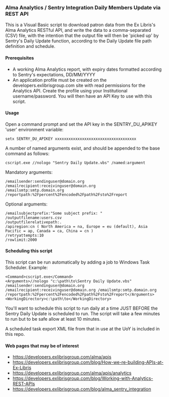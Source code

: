 ### 	Alma Analytics / Sentry Integration Daily Members Update via REST API

This is a Visual Basic script to download patron data from the Ex Libris's Alma Analytics RESTful API, and write the data to a comma-separated (CSV) file,	with the intention that the output file will then be 'picked up' by Sentry's Daily Update function, according to the Daily Update file path definition and schedule.

#### Prerequisites
- A working Alma Analytics report, with expiry dates formatted according to Sentry's expectations, DD/MM/YYYY
- An application profile must be created on the developers.exlibrisgroup.com site with read permissions for the Analytics API. Create the profile using your Institutional username/password. You will then have an API Key to use with this script.

#### Usage
Open a command prompt and set the API key in the SENTRY_DU_APIKEY 'user' environment variable:
```
setx SENTRY_DU_APIKEY xxxxxxxxxxxxxxxxxxxxxxxxxxxxxxxxxxxx
```
A number of named arguments exist, and should be appended to the base command as follows:
```
cscript.exe //nologo "Sentry Daily Update.vbs" /named:argument
```
Mandatory arguments:
```
/emailsender:sendinguser@domain.org
/emailrecipient:receivinguser@domain.org
/emailsmtp:smtp.domain.org
/reportpath:%2Fpercent%2Fencoded%2Fpath%2Fsto%2Freport
```

Optional arguments:
```
/emailsubjectprefix:"Some subject prefix: "
/outputfilename:users.csv
/outputfilerelativepath:.
/apiregion:cn ( North America = na, Europe = eu (default), Asia Pacific = ap, Canada = ca, China = cn )
/retryattempts:10
/rowlimit:2000
```
#### Scheduling this script
This script can be run automatically by adding a job to Windows Task Scheduler. Example:
```
<Command>cscript.exe</Command>
<Arguments>//nologo "c:\path\to\Sentry Daily Update.vbs" /emailsender:sendinguser@domain.org /emailrecipient:receivinguser@domain.org /emailsmtp:smtp.domain.org /reportpath:%2Fpercent%2Fencoded%2Fpath%2Fsto%2Freport</Arguments>
<WorkingDirectory>c:\path\to</WorkingDirectory>
```
You'll want to schedule this script to run daily at a time JUST BEFORE the Sentry Daily Update is scheduled to run. The script will take a few minutes to run but to be safe allow at least 10 minutes.

A scheduled task export XML file from that in use at the UoY is included in this repo.

#### Web pages that may be of interest
- https://developers.exlibrisgroup.com/alma/apis
- https://developers.exlibrisgroup.com/blog/How-we-re-building-APIs-at-Ex-Libris
- https://developers.exlibrisgroup.com/alma/apis/analytics
- https://developers.exlibrisgroup.com/blog/Working-with-Analytics-REST-APIs
- https://developers.exlibrisgroup.com/blog/alma_sentry_integration

